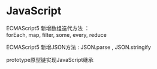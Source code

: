 JavaScript
==========
ECMAScript5 新增数组迭代方法 ：</br>forEach, map, filter, some, every, reduce          

ECMAScript5 新增JSON方法 : JSON.parse , JSON.stringify

prototype原型链实现JavaScript继承

